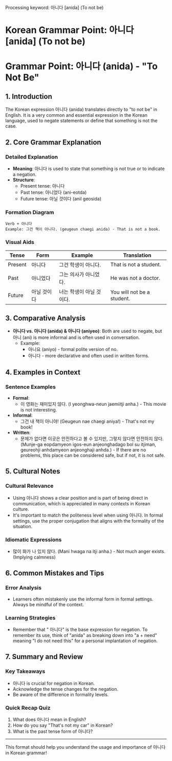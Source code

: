 Processing keyword: 아니다 [anida] (To not be)
# Korean Grammar Point: 아니다 [anida] (To not be)
# Grammar Point: 아니다 (anida) - "To Not Be"
## 1. Introduction
The Korean expression 아니다 (anida) translates directly to "to not be" in English. It is a very common and essential expression in the Korean language, used to negate statements or define that something is not the case.
## 2. Core Grammar Explanation
### Detailed Explanation
- **Meaning**: 아니다 is used to state that something is not true or to indicate a negation.
- **Structure**:
  - Present tense: 아니다
  - Past tense: 아니었다 (ani-eotda)
  - Future tense: 아닐 것이다 (anil geosida)
  
### Formation Diagram
```
Verb + 아니다  
Example: 그건 책이 아니다. (geugeun chaegi anida) - That is not a book.
```
### Visual Aids
| **Tense**     | **Form**          | **Example**                        | **Translation**                   |
|---------------|-------------------|-----------------------------------|-----------------------------------|
| Present       | 아니다            | 그건 학생이 아니다.               | That is not a student.            |
| Past          | 아니었다          | 그는 의사가 아니었다.             | He was not a doctor.              |
| Future        | 아닐 것이다       | 너는 학생이 아닐 것이다.           | You will not be a student.        |
  
## 3. Comparative Analysis
- **아니다 vs. 아니다 (anida) & 아니다 (aniyeo)**: Both are used to negate, but 아니 (ani) is more informal and is often used in conversation.
  - Example: 
    - 아니요 (aniyo) - formal polite version of no.
    - 아니다 - more declarative and often used in written forms.
## 4. Examples in Context
### Sentence Examples
- **Formal**: 
  - 이 영화는 재미있지 않다. (I yeonghwa-neun jaemiitji anha.) - This movie is not interesting.
- **Informal**: 
  - 그건 내 책이 아니야! (Geugeun nae chaegi aniya!) - That's not my book!
- **Written**: 
  - 문제가 없다면 이곳은 안전하다고 볼 수 있지만, 그렇지 않다면 안전하지 않다. (Munje-ga eopdamyeon igos-eun anjeonghadago bol su itjiman, geureohji anhdamyeon anjeonghaji anhda.) - If there are no problems, this place can be considered safe, but if not, it is not safe.
## 5. Cultural Notes
### Cultural Relevance
- Using 아니다 shows a clear position and is part of being direct in communication, which is appreciated in many contexts in Korean culture.
- It's important to match the politeness level when using 아니다. In formal settings, use the proper conjugation that aligns with the formality of the situation.
### Idiomatic Expressions
- 많이 화가 나 있지 않다. (Mani hwaga na itji anha.) - Not much anger exists. (Implying calmness)
  
## 6. Common Mistakes and Tips
### Error Analysis
- Learners often mistakenly use the informal form in formal settings. Always be mindful of the context.
  
### Learning Strategies
- Remember that " 아니다" is the base expression for negation. To remember its use, think of "anida" as breaking down into "a + need" meaning "I do not need this" for a personal implantation of negation.
## 7. Summary and Review
### Key Takeaways
- 아니다 is crucial for negation in Korean.
- Acknowledge the tense changes for the negation.
- Be aware of the difference in formality levels.
### Quick Recap Quiz
1. What does 아니다 mean in English?
2. How do you say "That's not my car" in Korean?
3. What is the past tense form of 아니다?
---
This format should help you understand the usage and importance of 아니다 in Korean grammar!
